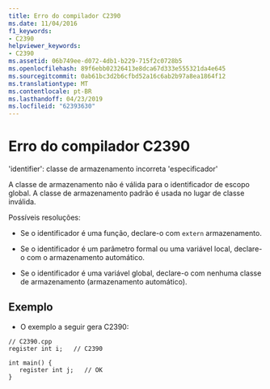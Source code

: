```yaml
---
title: Erro do compilador C2390
ms.date: 11/04/2016
f1_keywords:
- C2390
helpviewer_keywords:
- C2390
ms.assetid: 06b749ee-d072-4db1-b229-715f2c0728b5
ms.openlocfilehash: 89f6ebb02326413e8dca67d333e555321da4e645
ms.sourcegitcommit: 0ab61bc3d2b6cfbd52a16c6ab2b97a8ea1864f12
ms.translationtype: MT
ms.contentlocale: pt-BR
ms.lasthandoff: 04/23/2019
ms.locfileid: "62393630"
---
```

# <a name="compiler-error-c2390"></a>Erro do compilador C2390

'identifier': classe de armazenamento incorreta 'especificador'

A classe de armazenamento não é válida para o identificador de escopo global. A classe de armazenamento padrão é usada no lugar de classe inválida.

Possíveis resoluções:

- Se o identificador é uma função, declare-o com `extern` armazenamento.

- Se o identificador é um parâmetro formal ou uma variável local, declare-o com o armazenamento automático.

- Se o identificador é uma variável global, declare-o com nenhuma classe de armazenamento (armazenamento automático).

## <a name="example"></a>Exemplo

- O exemplo a seguir gera C2390:

```
// C2390.cpp
register int i;   // C2390

int main() {
   register int j;   // OK
}
```